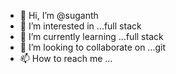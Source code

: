 - 👋 Hi, I’m @suganth
- 👀 I’m interested in ...full stack
- 🌱 I’m currently learning ...full stack
- 💞️ I’m looking to collaborate on ...git
- 📫 How to reach me ...

<!---
suganth2002/suganth2002 is a ✨ special ✨ repository because its `README.md` (this file) appears on your GitHub profile.
You can click the Preview link to take a look at your changes.
--->
